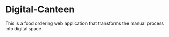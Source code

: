 # Digital-Canteen
This is a food ordering web application that transforms the manual process into digital space
